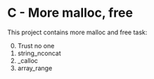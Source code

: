 # C - More malloc, free

This project contains more malloc and free task:

0. Trust no one
1. string_nconcat
2. _calloc
3. array_range

